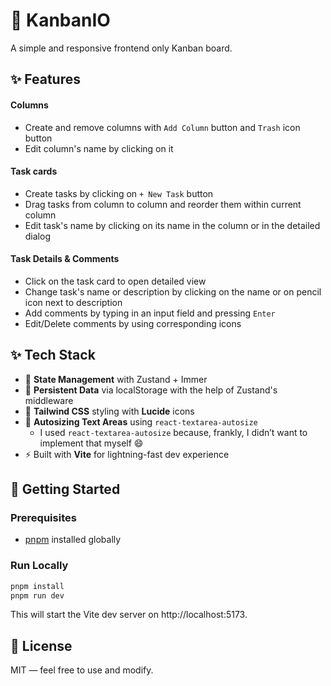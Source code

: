 # 🐗 KanbanIO

A simple and responsive frontend only Kanban board.

## ✨ Features

#### Columns
- Create and remove columns with `Add Column` button and `Trash` icon button
- Edit column's name by clicking on it
#### Task cards
- Create tasks by clicking on `+ New Task` button
- Drag tasks from column to column and reorder them within current column
- Edit task's name by clicking on its name in the column or in the detailed dialog
#### Task Details & Comments
- Click on the task card to open detailed view
- Change task's name or description by clicking on the name or on pencil icon next to description
- Add comments by typing in an input field and pressing `Enter`
- Edit/Delete comments by using corresponding icons

## ✨ Tech Stack

- 🧠 **State Management** with Zustand + Immer
- 💾 **Persistent Data** via localStorage with the help of Zustand's middleware
- 🎨 **Tailwind CSS** styling with **Lucide** icons
- 📝 **Autosizing Text Areas** using `react-textarea-autosize`
    - I used `react-textarea-autosize` because, frankly, I didn’t want to implement that myself 😄
- ⚡ Built with **Vite** for lightning-fast dev experience

## 🚀 Getting Started

### Prerequisites

- [pnpm](https://pnpm.io/) installed globally

### Run Locally

```bash
pnpm install
pnpm run dev
```

This will start the Vite dev server on http://localhost:5173.


## 📄 License

MIT — feel free to use and modify.